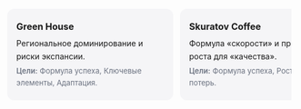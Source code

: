 <div class="brands-container">
  <div class="brand-card">
    <h3>Green House</h3>
    <p class="description-main">Региональное доминирование и риски экспансии.</p>
    <p class="description-goals"><strong>Цели:</strong> Формула успеха, Ключевые элементы, Адаптация.</p>
  </div>
  <div class="brand-card">
    <h3>Skuratov Coffee</h3>
    <p class="description-main">Формула «скорости» и пределы роста для «качества».</p>
    <p class="description-goals"><strong>Цели:</strong> Формула успеха, Рост без потерь.</p>
  </div>
  <div class="brand-card">
    <h3>Surf Coffee</h3>
    <p class="description-main">Формула «атмосферы» и возможность её масштабирования.</p>
    <p class="description-goals"><strong>Цель:</strong> Ядро бренда, Рост без потерь.</p>
  </div>
  <div class="brand-card">
    <h3>Корж</h3>
    <p class="description-main">Масштабировать уют, не потеряв магию бренда.</p>
    <p class="description-goals"><strong>Цель:</strong> Масштабировать «уют», Создать культ бренда, Доминировать по цене.</p>
  </div>
</div>

<style>
/* Контейнер для горизонтальной прокрутки */
.brands-container {
  display: flex !important;
  overflow-x: auto !important;
  gap: 12px !important; /* Уменьшен отступ между карточками */
  padding: 4px 0 12px 4px !important;
  margin: 24px 0 !important; /* Уменьшен вертикальный отступ всего блока */
  /* Стилизация скроллбара */
  &::-webkit-scrollbar {
    height: 6px;
  }
  &::-webkit-scrollbar-thumb {
    background-color: var(--vp-c-divider);
    border-radius: 3px;
  }
}

/* --- СТИЛИ КАРТОЧКИ --- */
.brand-card {
  flex: 0 0 260px; /* Фиксированная ширина карточки */
  background-color: #f5f5f7 !important;
  border-radius: 12px !important;
  padding: 20px 16px !important; /* Уменьшены внутренние отступы */
  border: none !important;
}

/* В тёмной теме фон карточки можно сделать чуть темнее для лучшей интеграции */
:root.dark .brand-card {
    background-color: #eaeaef !important;
}

/* --- СТИЛИ ЗАГОЛОВКА --- */
.brand-card h3 {
  color: #1a1a1a !important;
  font-size: 16px !important;
  line-height: 1.4 !important;
  margin-top: 0 !important;
  margin-bottom: 8px !important; /* Уменьшен отступ под заголовком */
  font-weight: 700 !important;
}

/* --- СТИЛИ ТЕКСТА --- */
/* Первая строка описания - чёрная */
.description-main {
  color: #1a1a1a !important;
  font-size: 14px !important;
  line-height: 1.6 !important;
  margin: 0 0 4px 0 !important; /* Уменьшен отступ ~ в полстроки */
}

/* Текст с целями - серый */
.description-goals {
  color: #6b7280 !important;
  font-size: 13px !important;
  line-height: 1.6 !important;
  margin: 0 !important;
}

/* Стиль для слова "Цели" */
.description-goals strong {
  font-weight: 600;
  color: inherit !important;
}
</style>
